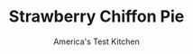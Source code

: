 ---
layout: ../../layouts/MarkdownPostLayout.astro
title: Strawberry Chiffon Pie
author: America's Test Kitchen
pubDate: 2023-03-15
description: "Could we pack this dessert with strawberry flavor and still keep its signature light-as-air texture?"
image_url: https://res.cloudinary.com/hksqkdlah/image/upload/ar_1:1,c_fill,dpr_2.0,f_auto,fl_lossy.progressive.strip_profile,g_faces:auto,q_auto:low,w_344/21444_sfs-strawberry-chiffon-pie-v2-10
tags: ["Desserts or Baked Goods","Fruit","Dessert Pies"]
calories: 2781
protein: 4
carbohydrates: 46
fats: 
fiber: 2
ingredients: ["1 (5.3-ounce) box, shortbread cookies, broken into 1-inch pieces","2 tablespoons, sugar","1/4 teaspoon, salt","1/2 cup, slivered almonds, toasted","2 tablespoons, unsalted butter, melted","2 teaspoons, unflavored gelatin","2 tablespoons, water","12 ounces, strawberries, hulled (2 1/2 cups), plus 8 ounces strawberries, hulled, halved, and sliced thin (1 1/3 cups)","3/4 cup (5 1/4 ounces) plus 2 tablespoons, sugar","2 tablespoons, cornstarch","1/4 teaspoon, salt","2 tablespoons, lemon juice","2 , large egg whites","1/8 teaspoon, cream of tartar","1/2 cup, heavy cream, chilled"]
serves: 8
time: "1¼ hours, plus 30 minutes cooling and 3 hours chilling"
instructions: ["FOR THE CRUST: Adjust oven rack to middle position and heat oven to 325 degrees. Grease 9-inch pie plate. Process cookies, sugar, and salt in food processor until finely ground, about 1 minute. Add almonds and pulse until coarsely chopped, about 8 pulses. Add melted butter and pulse until combined, about 10 pulses. Transfer crumb mixture to pie plate. Using bottom of dry measuring cup, press crumbs evenly into bottom and up sides of plate. Bake until crust is golden brown, 18 to 20 minutes, rotating halfway through baking. Let crust cool completely on wire rack, about 30 minutes. (Crust can be wrapped in plastic and stored at room temperature for up to 24 hours.)","FOR THE FILLING: Sprinkle gelatin over water in small bowl and let sit until gelatin softens, about 5 minutes. Process hulled whole strawberries in food processor until completely smooth, about 1 minute. Transfer to fine-mesh strainer set over medium bowl and press on solids to extract 1 cup of juice; discard solids. Whisk 3/4 cup sugar, cornstarch, salt, and strawberry juice together in small saucepan.","Bring juice mixture to simmer over medium heat, stirring constantly. Cook until slightly thickened, about 1 minute. Off heat, whisk in gelatin mixture until dissolved. Transfer to large bowl, stir in lemon juice, and let cool completely, about 30 minutes, stirring occasionally.","Using stand mixer fitted with whisk, whip egg whites and cream of tartar on medium-low speed until foamy, about 1 minute. Increase speed to medium-high and whip whites to soft, billowy mounds, about 1 minute. Gradually add remaining 2 tablespoons sugar and whip until glossy, stiff peaks form, 2 to 3 minutes. Whisk one-third of meringue into cooled strawberry mixture until smooth. Fold remaining meringue into strawberry mixture until only few white streaks remain.","In now-empty mixer bowl, whip cream on medium-low speed until foamy, about 1 minute. Increase speed to high and whip until stiff peaks form, 1 to 3 minutes. Gently fold whipped cream into strawberry mixture until no white streaks remain. Fold in sliced strawberries. Spoon filling into crust and spread into even layer using back of spoon. Refrigerate pie for at least 3 hours or up to 24 hours. Serve."]
nutrition: ["219 mg Potassium","75 mg Phosphorus","44 mg Calcium","1 mg Iron","33 mg Magnesium","233 mg Sodium","16 g Fat","1 mg Niacin (B3)","5 g Monounsaturated","2 g Polyunsaturated","46 mg Vitamin C","28 mg Cholesterol","7 g Saturated","2 g Fiber","11 µg Folic acid","26 µg Folate (food)","33 g Sugars","4 µg Vitamin K","93 g Water","46 g Carbs","46 µg Folate equivalent (total)","4 g Protein","2 mg Vitamin E","86 µg Vitamin A","347 kcal Energy","24 g Sugars, added","2781 calories"]
notes: "You will need about 3 pints of fresh strawberries for this recipe."
---